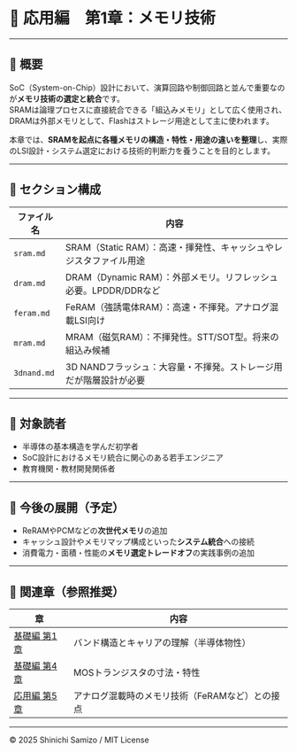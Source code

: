 # 💾 応用編　第1章：メモリ技術

---

## 📘 概要

SoC（System-on-Chip）設計において、演算回路や制御回路と並んで重要なのが**メモリ技術の選定と統合**です。  
SRAMは論理プロセスに直接統合できる「組込みメモリ」として広く使用され、DRAMは外部メモリとして、Flashはストレージ用途として主に使われます。

本章では、**SRAMを起点に各種メモリの構造・特性・用途の違いを整理**し、実際のLSI設計・システム選定における技術的判断力を養うことを目的とします。

---

## 📂 セクション構成

| ファイル名 | 内容 |
|------------|------|
| `sram.md`  | SRAM（Static RAM）：高速・揮発性、キャッシュやレジスタファイル用途 |
| `dram.md`  | DRAM（Dynamic RAM）：外部メモリ。リフレッシュ必要。LPDDR/DDRなど |
| `feram.md` | FeRAM（強誘電体RAM）：高速・不揮発。アナログ混載LSI向け |
| `mram.md`  | MRAM（磁気RAM）：不揮発性。STT/SOT型。将来の組込み候補 |
| `3dnand.md`| 3D NANDフラッシュ：大容量・不揮発。ストレージ用だが階層設計が必要 |

---

## 🎯 対象読者

- 半導体の基本構造を学んだ初学者
- SoC設計におけるメモリ統合に関心のある若手エンジニア
- 教育機関・教材開発関係者

---

## 🔧 今後の展開（予定）

- ReRAMやPCMなどの**次世代メモリ**の追加
- キャッシュ設計やメモリマップ構成といった**システム統合**への接続
- 消費電力・面積・性能の**メモリ選定トレードオフ**の実践事例の追加

---

## 🔗 関連章（参照推奨）

| 章 | 内容 |
|----|------|
| [基礎編 第1章](../chapter1_materials/) | バンド構造とキャリアの理解（半導体物性） |
| [基礎編 第4章](../chapter4_mos_characteristics/) | MOSトランジスタの寸法・特性 |
| [応用編 第5章](../d_chapter5_analog_mixed_signal/) | アナログ混載時のメモリ技術（FeRAMなど）との接点 |

---

© 2025 Shinichi Samizo / MIT License
